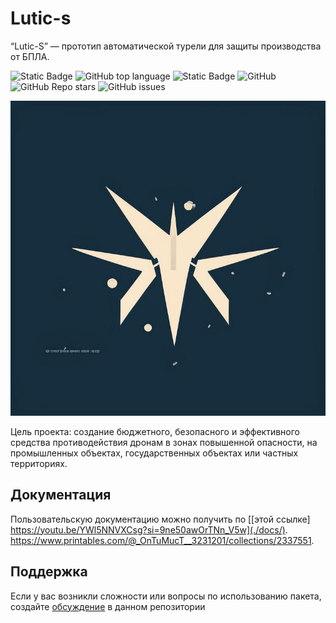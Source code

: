 # Lutic-s

“Lutic-S” — прототип автоматической турели для защиты производства от БПЛА. <!-- описание репозитория -->
<!--Блок информации о репозитории в бейджах-->
![Static Badge](https://img.shields.io/badge/SANM_Robotics-Lutic--s-blue)
![GitHub top language](https://img.shields.io/github/languages/top/ymlIl/Lutic-s)
![Static Badge](https://img.shields.io/badge/python-9.6%25-blue)
![GitHub](https://img.shields.io/github/license/ymlIl/Lutic-s)
![GitHub Repo stars](https://img.shields.io/github/stars/ymlIl/Lutic-s)
![GitHub issues](https://img.shields.io/github/issues/ymlIl/Lutic-s)

![Logotype](./docs/logo.jpeg)

Цель проекта: создание бюджетного, безопасного и эффективного средства противодействия дронам в зонах повышенной опасности, на промышленных объектах, государственных объектах или частных территориях.

## Документация
Пользовательскую документацию можно получить по [[этой ссылке]
https://youtu.be/YWl5NNVXCsg?si=9ne50awOrTNn_V5w](./docs/).
https://www.printables.com/@_OnTuMucT__3231201/collections/2337551.

## Поддержка
Если у вас возникли сложности или вопросы по использованию пакета, создайте 
[обсуждение](https://github.com/ymlIl/Lutic-s/issues/new/choose) в данном репозитории
